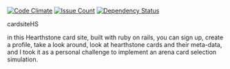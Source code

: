 [![Code Climate](https://codeclimate.com/github/toliveanddie/cardsiteHS/badges/gpa.svg)](https://codeclimate.com/github/toliveanddie/cardsiteHS)
[![Issue Count](https://codeclimate.com/github/toliveanddie/cardsiteHS/badges/issue_count.svg)](https://codeclimate.com/github/toliveanddie/cardsiteHS)
[![Dependency Status](https://gemnasium.com/badges/github.com/toliveanddie/cardsiteHS.svg)](https://gemnasium.com/github.com/toliveanddie/cardsiteHS)

cardsiteHS

in this Hearthstone card site, built with ruby on rails,
you can sign up,
create a profile,
take a look around,
look at hearthstone cards and their meta-data,
and I took it as a personal challenge to implement an arena card selection simulation.
